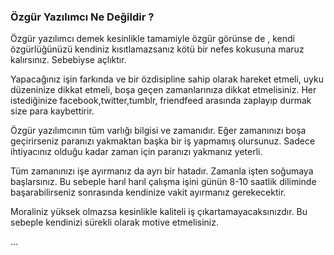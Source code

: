 ### Özgür Yazılımcı Ne Değildir ? ###

Özgür yazılımcı demek kesinlikle tamamiyle özgür görünse de , kendi özgürlüğünüzü kendiniz kısıtlamazsanız kötü bir
nefes kokusuna maruz kalırsınız. Sebebiyse açlıktır.

Yapacağınız işin farkında ve bir özdisipline sahip olarak hareket etmeli, uyku düzeninize dikkat etmeli,
boşa geçen zamanlarınıza dikkat etmelisiniz. Her istediğinize facebook,twitter,tumblr,
friendfeed arasında zaplayıp durmak size para kaybettirir.

Özgür yazılımcının tüm varlığı bilgisi ve zamanıdır. Eğer zamanınızı boşa geçirirseniz paranızı yakmaktan başka bir
iş yapmamış olursunuz. Sadece ihtiyacınız olduğu kadar zaman için paranızı yakmanız yeterli.

Tüm zamanınızı işe ayırmanız da ayrı bir hatadır. Zamanla işten soğumaya başlarsınız. Bu sebeple harıl harıl çalışma
işini günün 8-10 saatlik diliminde başarabilirseniz sonrasında kendinize vakit ayırmanız gerekecektir.

Moraliniz yüksek olmazsa kesinlikle kaliteli iş çıkartamayacaksınızdır. Bu sebeple kendinizi sürekli olarak motive
etmelisiniz.

...